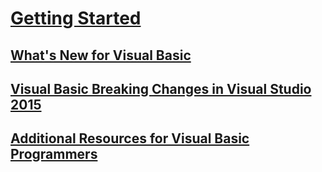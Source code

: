 # [Getting Started](index.md)
## [What's New for Visual Basic](whats-new.md)
## [Visual Basic Breaking Changes in Visual Studio 2015](breaking-changes-in-visual-studio-2015.md)
## [Additional Resources for Visual Basic Programmers](additional-resources.md)

